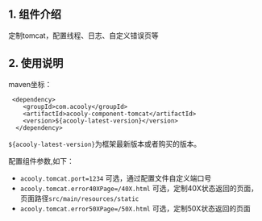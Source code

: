 <!-- title: tomcat组件 -->
<!-- type: infrastructure -->
<!-- author: qiubo -->
## 1. 组件介绍

   定制tomcat，配置线程、日志、自定义错误页等
   
## 2. 使用说明

maven坐标：

     <dependency>
        <groupId>com.acooly</groupId>
        <artifactId>acooly-component-tomcat</artifactId>
        <version>${acooly-latest-version}</version>
      </dependency>

`${acooly-latest-version}`为框架最新版本或者购买的版本。

配置组件参数,如下：

   * `acooly.tomcat.port=1234` 可选，通过配置文件自定义端口号
   * `acooly.tomcat.error40XPage=/40X.html` 可选，定制40X状态返回的页面，页面路径`src/main/resources/static`
   * `acooly.tomcat.error50XPage=/50X.html` 可选，定制50X状态返回的页面
    
